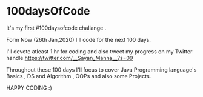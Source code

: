 # 100daysOfCode
It's my first #100daysofcode challange .

Form Now (26th Jan,2020) I'll code for the next 100 days.

I'll devote atleast 1 hr for coding and also tweet my progress on my Twitter handle https://twitter.com/__Sayan_Manna__?s=09

Throughout these 100 days I'll focus to cover Java Programming language's Basics , DS and Algorithm , OOPs and also some Projects.


HAPPY CODING :)
